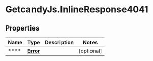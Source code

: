# GetcandyJs.InlineResponse4041

## Properties

Name | Type | Description | Notes
------------ | ------------- | ------------- | -------------
**** | [**Error**](Error.md) |  | [optional] 


